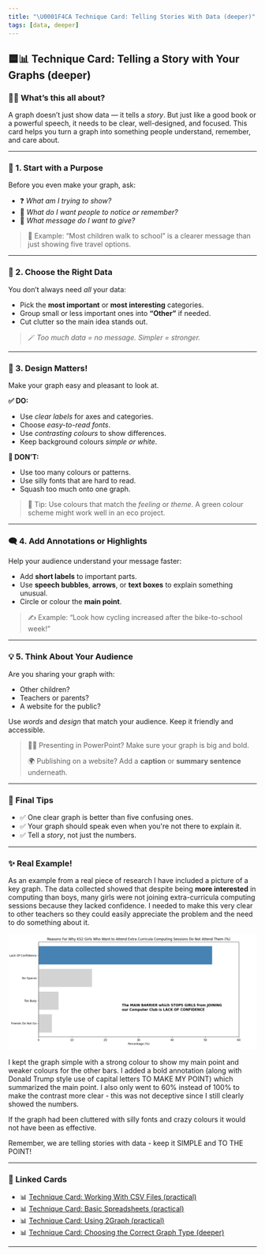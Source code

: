 ```yaml
---
title: "\U0001F4CA Technique Card: Telling Stories With Data (deeper)"
tags: [data, deeper]
---
```


## 🟦📊 **Technique Card: Telling a Story with Your Graphs (deeper)**

### 🕵️‍♀️ What’s this all about?

A graph doesn’t just show data — it tells a _story_. But just like a good book or a powerful speech, it needs to be clear, well-designed, and focused. This card helps you turn a graph into something people understand, remember, and care about.

---

### 🧭 1. Start with a Purpose

Before you even make your graph, ask:

- ❓ _What am I trying to show?_
- 🧠 _What do I want people to notice or remember?_
- 💬 _What message do I want to give?_

> 📌 Example: “Most children walk to school” is a clearer message than just showing five travel options.

---

### 🎯 2. Choose the Right Data

You don’t always need _all_ your data:

- Pick the **most important** or **most interesting** categories.
- Group small or less important ones into **“Other”** if needed.
- Cut clutter so the main idea stands out.

> 🪄 _Too much data = no message. Simpler = stronger._

---

### 🎨 3. Design Matters!

Make your graph easy and pleasant to look at.

**✅ DO:**

- Use _clear labels_ for axes and categories.
- Choose _easy-to-read fonts_.
- Use _contrasting colours_ to show differences.
- Keep background colours _simple or white_.

**🚫 DON’T:**

- Use too many colours or patterns.
- Use silly fonts that are hard to read.
- Squash too much onto one graph.

> 🎨 Tip: Use colours that match the _feeling_ or _theme_. A green colour scheme might work well in an eco project.

---

### 🗨️ 4. Add Annotations or Highlights

Help your audience understand your message faster:

- Add **short labels** to important parts.
- Use **speech bubbles**, **arrows**, or **text boxes** to explain something unusual.
- Circle or colour the **main point**.

> ✍️ Example: “Look how cycling increased after the bike-to-school week!”

---

### 💡 5. Think About Your Audience

Are you sharing your graph with:

- Other children?
- Teachers or parents?
- A website for the public?

Use _words_ and _design_ that match your audience. Keep it friendly and accessible.

> 👩‍🏫 Presenting in PowerPoint? Make sure your graph is big and bold.
>
> 🌍 Publishing on a website? Add a **caption** or **summary sentence** underneath.

---

### 🌟 Final Tips

- ✅ One clear graph is better than five confusing ones.
- ✅ Your graph should speak even when you're not there to explain it.
- ✅ Tell a _story_, not just the numbers.

---

### ✨ Real Example!

As an example from a real piece of research I have included a picture of a key graph. The data collected showed that despite being **more interested** in computing than boys, many girls were not joining extra-curricula computing sessions because they lacked confidence. I needed to make this very clear to other teachers so they could easily appreciate the problem and the need to do something about it.

![girl-club-reasons](girl-club-reasons.png)

I kept the graph simple with a strong colour to show my main point and weaker colours for the other bars. I added a bold annotation (along with Donald Trump style use of capital letters TO MAKE MY POINT) which summarized the main point. I also only went to 60% instead of 100% to make the contrast more clear - this was not deceptive since I still clearly showed the numbers.

If the graph had been cluttered with silly fonts and crazy colours it would not have been as effective.

Remember, we are telling stories with data - keep it SIMPLE and TO THE POINT!

---

### 🔗 Linked Cards

- 📊 [Technique Card: Working With CSV Files (practical)](../technique-cards-practical/csv-files.md)
- 📊 [Technique Card: Basic Spreadsheets (practical)](../technique-cards-practical/spreadsheets-basic.md)
- 📊 [Technique Card: Using 2Graph (practical)](../technique-cards-practical/two-graph.md)
- 📊 [Technique Card: Choosing the Correct Graph Type (deeper)](graph-choice.md)

---

